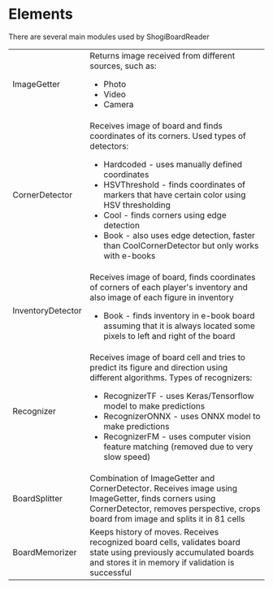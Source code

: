 # Elements

There are several main modules used by ShogiBoardReader


<table>
<tr>
    <td>ImageGetter</td>    
    <td>
        Returns image received from different sources, such as:
        <ul>
            <li>Photo</li>
            <li>Video</li>
            <li>Camera</li>
        </ul>
    </td>    
</tr>
<tr>
    <td>CornerDetector</td>    
    <td>
        Receives image of board and finds coordinates of its corners. Used types of detectors:
        <ul>
            <li>Hardcoded - uses manually defined coordinates</li>
            <li>HSVThreshold - finds coordinates of markers that have certain color using HSV thresholding</li>
            <li>Cool - finds corners using edge detection</li>
            <li>Book - also uses edge detection, faster than CoolCornerDetector but only works with e-books</li>
        </ul>
    </td>    
</tr>
<tr>
    <td>InventoryDetector</td>    
    <td>
        Receives image of board, finds coordinates of corners of each player's inventory and also image of each figure in inventory
        <ul>
            <li>Book - finds inventory in e-book board assuming that it is always located some pixels to left and right of the board</li>
        </ul>
    </td>    
</tr>
<tr>
    <td>Recognizer</td>    
    <td>
        Receives image of board cell and tries to predict its figure and direction using different algorithms.
        Types of recognizers:
        <ul>
            <li>RecognizerTF - uses Keras/Tensorflow model to make predictions</li>
            <li>RecognizerONNX - uses ONNX model to make predictions</li>
            <li>RecognizerFM - uses computer vision feature matching (removed due to very slow speed)</li>
        </ul>
    </td>    
</tr>
<tr>
    <td>BoardSplitter</td>
    <td>
        Combination of ImageGetter and CornerDetector. 
        Receives image using ImageGetter, finds corners using CornerDetector,
        removes perspective, crops board from image and splits it in 81 cells
    </td>
</tr>
<tr>
    <td>BoardMemorizer</td>
    <td>
        Keeps history of moves. Receives recognized board cells, 
        validates board state using previously accumulated boards
        and stores it in memory if validation is successful
    </td>
</tr>
</table>

